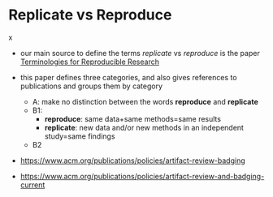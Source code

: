 # Replicate vs Reproduce
x
- our main source to define the terms *replicate* vs *reproduce* is the paper 
[Terminologies for Reproducible Research](./rep-vs-rec/Terminologies-for-Reproducible-Research.pdf)
- this paper defines three categories, and also gives references to publications and groups them by category
    - A: make no distinction between the words **reproduce** and **replicate**
    - B1:
        - **reproduce**: same data+same methods=same results
        - **replicate**: new data and/or new methods in an independent study=same findings
    - B2 
         

- https://www.acm.org/publications/policies/artifact-review-badging
- https://www.acm.org/publications/policies/artifact-review-and-badging-current

